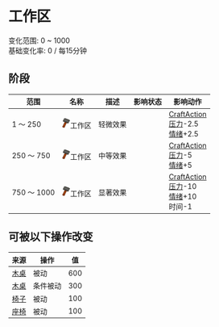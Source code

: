 # 工作区  
变化范围: 0 ~ 1000  
基础变化率: 0 / 每15分钟  
## 阶段  
范围  |  名称  |  描述  |  影响状态  |  影响动作  
----  |  ----  |  ----  |  ----  |  ----  
1 ～ 250  |  <img decoding="async" src="Sprite/Construction.png" href="a.md" style="max-width:20px;max-height:20px;">工作区  |  轻微效果  |    |  [CraftAction](CraftAction.md)<br>[压力](Stress.md)-2.5<br>[情绪](Morale.md)+2.5  
250 ～ 750  |  <img decoding="async" src="Sprite/Construction.png" href="a.md" style="max-width:20px;max-height:20px;">工作区  |  中等效果  |    |  [CraftAction](CraftAction.md)<br>[压力](Stress.md)-5<br>[情绪](Morale.md)+5  
750 ～ 1000  |  <img decoding="async" src="Sprite/Construction.png" href="a.md" style="max-width:20px;max-height:20px;">工作区  |  显著效果  |    |  [CraftAction](CraftAction.md)<br>[压力](Stress.md)-10<br>[情绪](Morale.md)+10<br>时间-1  
## 可被以下操作改变  
来源  |  操作  |  值  
----  |  ----  |  ----  
[木桌](Table.md)  |  被动  |  600  
[木桌](Table.md)  |  条件被动  |  300  
[椅子](ChairPlaced.md)  |  被动  |  100  
[座椅](SeatPlaced.md)  |  被动  |  100  
